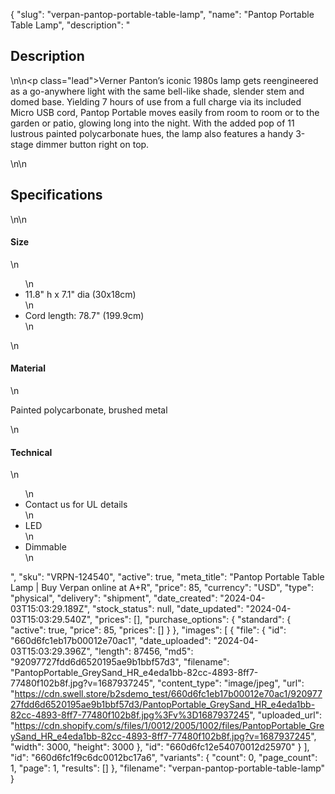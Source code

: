 {
  "slug": "verpan-pantop-portable-table-lamp",
  "name": "Pantop Portable Table Lamp",
  "description": "<h2>Description</h2>\n<!-- split -->\n<p class=\"lead\">Verner Panton’s iconic 1980s lamp gets reengineered as a go-anywhere light with the same bell-like shade, slender stem and domed base. Yielding 7 hours of use from a full charge via its included Micro USB cord, Pantop Portable moves easily from room to room or to the garden or patio, glowing long into the night. With the added pop of 11 lustrous painted polycarbonate hues, the lamp also features a handy 3-stage dimmer button right on top.</p>\n<!-- split -->\n<h2>Specifications</h2>\n<!-- split -->\n<h4>Size</h4>\n<ul>\n<li>11.8\" h x 7.1\" dia (30x18cm)</li>\n<li>Cord length: 78.7\" (199.9cm)</li>\n</ul>\n<h4>Material</h4>\n<p>Painted polycarbonate, brushed metal</p>\n<h4>Technical</h4>\n<ul>\n<li>Contact us for UL details</li>\n<li>LED</li>\n<li>Dimmable</li>\n</ul>",
  "sku": "VRPN-124540",
  "active": true,
  "meta_title": "Pantop Portable Table Lamp | Buy Verpan online at A+R",
  "price": 85,
  "currency": "USD",
  "type": "physical",
  "delivery": "shipment",
  "date_created": "2024-04-03T15:03:29.189Z",
  "stock_status": null,
  "date_updated": "2024-04-03T15:03:29.540Z",
  "prices": [],
  "purchase_options": {
    "standard": {
      "active": true,
      "price": 85,
      "prices": []
    }
  },
  "images": [
    {
      "file": {
        "id": "660d6fc1eb17b00012e70ac1",
        "date_uploaded": "2024-04-03T15:03:29.396Z",
        "length": 87456,
        "md5": "92097727fdd6d6520195ae9b1bbf57d3",
        "filename": "PantopPortable_GreySand_HR_e4eda1bb-82cc-4893-8ff7-77480f102b8f.jpg?v=1687937245",
        "content_type": "image/jpeg",
        "url": "https://cdn.swell.store/b2sdemo_test/660d6fc1eb17b00012e70ac1/92097727fdd6d6520195ae9b1bbf57d3/PantopPortable_GreySand_HR_e4eda1bb-82cc-4893-8ff7-77480f102b8f.jpg%3Fv%3D1687937245",
        "uploaded_url": "https://cdn.shopify.com/s/files/1/0012/2005/1002/files/PantopPortable_GreySand_HR_e4eda1bb-82cc-4893-8ff7-77480f102b8f.jpg?v=1687937245",
        "width": 3000,
        "height": 3000
      },
      "id": "660d6fc12e54070012d25970"
    }
  ],
  "id": "660d6fc1f9c6dc0012bc17a6",
  "variants": {
    "count": 0,
    "page_count": 1,
    "page": 1,
    "results": []
  },
  "filename": "verpan-pantop-portable-table-lamp"
}